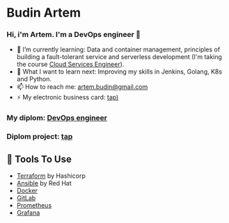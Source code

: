 # Budin Artem

### Hi, i'm Artem. I'm a DevOps engineer 👋

* 🌱 I’m currently learning: Data and container management, principles of building a fault-tolerant service and serverless development (I'm taking the course [Cloud Services Engineer](https://practicum.yandex.ru/ycloud/)).
* 🤔 What I want to learn next: Improving my skills in Jenkins, Golang, K8s and Python.
* 📫 How to reach me: [artem.budin@gmail.com](mailto:artem.budin@gmail.com)
* ⚡ My electronic business card: [tap)](https://taplink.cc/artem_budin)

### My diplom: [DevOps engineer](https://github.com/Artem-Tvr/My_diplomas_and_certificates/blob/main/diplomas/%20diplom_DevOps_BudinAV.jpg)
### Diplom project: [tap](https://github.com/Artem-Tvr/diplom)

## 🔧 Tools To Use

* [Terraform](https://www.terraform.io/) by Hashicorp
* [Ansible](https://www.ansible.com/) by Red Hat
* [Docker](https://www.docker.com/)
* [GitLab](https://about.gitlab.com/)
* [Prometheus](https://prometheus.io/)
* [Grafana](https://grafana.com/)




<!--

📚 My favorite learning sources

**Artem-Tvr/Artem-Tvr** is a ✨ _special_ ✨ repository because its `README.md` (this file) appears on your GitHub profile.

Here are some ideas to get you started:

- 🔭 I’m currently working on ...
- 🌱 I’m currently learning ...
- 👯 I’m looking to collaborate on ...
- 🤔 I’m looking for help with ...
- 💬 Ask me about ...
- 📫 How to reach me: ...
- 😄 Pronouns: ...
- ⚡ Fun fact: ...
  -->
